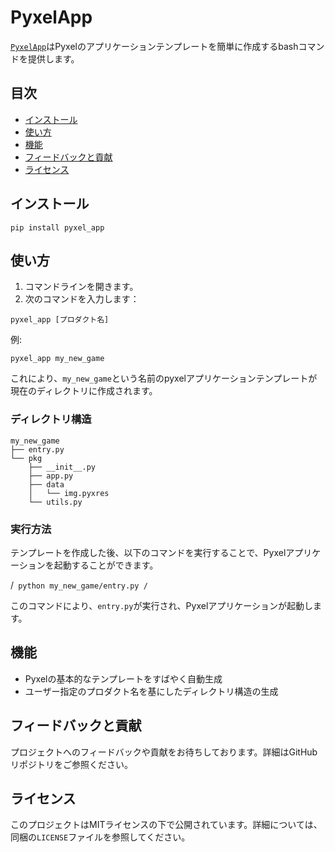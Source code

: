# PyxelApp

[`PyxelApp`](https://pypi.org/project/pyxel-app/)はPyxelのアプリケーションテンプレートを簡単に作成するbashコマンドを提供します。

## 目次

- [インストール](#インストール)
- [使い方](#使い方)
- [機能](#機能)
- [フィードバックと貢献](#フィードバックと貢献)
- [ライセンス](#ライセンス)

## インストール

```
pip install pyxel_app
```

## 使い方

1. コマンドラインを開きます。
2. 次のコマンドを入力します：

```
pyxel_app [プロダクト名]
```

例:

```
pyxel_app my_new_game
```

これにより、`my_new_game`という名前のpyxelアプリケーションテンプレートが現在のディレクトリに作成されます。

### ディレクトリ構造

```
my_new_game
├── entry.py
└── pkg
    ├── __init__.py
    ├── app.py
    ├── data
    │   └── img.pyxres
    └── utils.py
```

### 実行方法

テンプレートを作成した後、以下のコマンドを実行することで、Pyxelアプリケーションを起動することができます。

/```
python my_new_game/entry.py
/```

このコマンドにより、`entry.py`が実行され、Pyxelアプリケーションが起動します。


## 機能

- Pyxelの基本的なテンプレートをすばやく自動生成
- ユーザー指定のプロダクト名を基にしたディレクトリ構造の生成

## フィードバックと貢献

プロジェクトへのフィードバックや貢献をお待ちしております。詳細はGitHubリポジトリをご参照ください。

## ライセンス

このプロジェクトはMITライセンスの下で公開されています。詳細については、同梱の`LICENSE`ファイルを参照してください。
